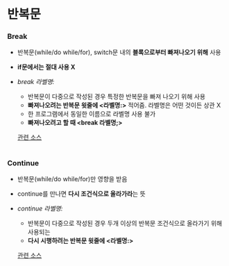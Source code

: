 # 반복문
### Break
- 반복문(while/do while/for), switch문 내의 **블록으로부터 빠져나오기 위해** 사용
- **if문에서는 절대 사용 X**  

- *break 라벨명:*
  - 반복문이 다중으로 작성된 경우 특정한 반복문을 빠져 나오기 위해 사용 
  - **빠져나오려는 반복문 윗줄에 <라벨명:>** 적어줌. 라벨명은 어떤 것이든 상관 X 
  - 한 프로그램에서 동일한 이름으로 라벨명 사용 불가 
  - **빠져나오려고 할 때 <break 라벨명;>** 

  [관련 소스](https://github.com/friedegg818/TIL/tree/master/Java/%EC%86%8C%EC%8A%A4%20%ED%8C%8C%EC%9D%BC/Break%20Ex)

#
### Continue 
- 반복문(while/do while/for)만 영향을 받음
- continue를 만나면 **다시 조건식으로 올라가라**는 뜻 

- *continue 라벨명:*
  - 반복문이 다중으로 작성된 경우 두개 이상의 반복문 조건식으로 올라가기 위해 사용되는
  - **다시 시행하려는 반복문 윗줄에 <라벨명:>**
    
  [관련 소스](https://github.com/friedegg818/TIL/tree/master/Java/%EC%86%8C%EC%8A%A4%20%ED%8C%8C%EC%9D%BC/Continue%20Ex)

